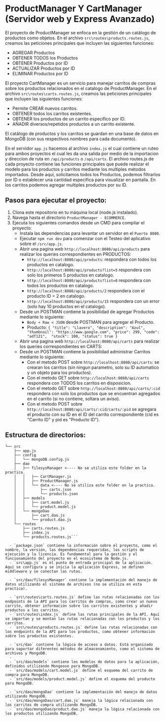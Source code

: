 # ProductManager Y CartManager (Servidor web y Express Avanzado)

El proyecto de ProductManager se enfoca en la gestión de un catálogo de productos como objetos.
En el archivo `src\routes\products.routes.js`, creamos las peticiones principales que incluyen las siguientes funciones:
  - AGREGAR Productos
  - OBTENER TODOS los Productos
  - OBTENER Productos por ID
  - ACTUALIZAR Productos por ID
  - ELIMINAR Productos por ID

El proyecto CartManager es un servicio para manejar carritos de compras sobre los productos relacionados en el catalogo de ProductManager.
En el archivo `src\routes\carts.routes.js`, creamos las peticiones principales que incluyen las siguientes funciones:
  - Permite CREAR nuevos carritos.
  - OBTENER todos los carritos existentes.
  - OBTENER los productos de un carrito específico por ID.
  - AÑADIR diversos/repetidos productos a un carrito existente.

El catálogo de productos y los carritos se guardan en una base de datos en MongoDB (con sus respectivos nombres para cada documento).

En el servidor `app.js` hacemos al archivo `index.js` el cual contiene un ruteo para ambos proyectos el cual les da una salida por medio de la importacion y direccion de ruta en `/api/products` o `/api/carts`.
El archivo routes.js de cada proyecto contiene las funciones principales que puede realizar el modelo para los productos y carritos mediante los multiples métodos importados. Desde aquí, solicitamos todos los Productos, podemos filtrarlos por ID o establecer una cantidad específica para visualizar en pantalla. En los carritos podemos agregar multiples productos por su ID.

## Pasos para ejecutar el proyecto:
1. Clona este repositorio en tu máquina local (node.js instalado).
2. Navega hasta el directorio `ProductManager - ECOMMERCE`.
3. Ejecuta los siguientes comandos desde un CMD para compilar el proyecto:
    - Instala las dependencias para levantar un servidor en el `Puerto 8080`.
    - Ejecutar `npm run dev` para comenzar con el Testeo del aplicativo sobre el `/src/app.js`.
    - Abrir una pagina web `http://localhost:8080/api/products` para realizar los queries correspondientes en PRODUCTOS:
      * `http://localhost:8080/api/products`: respondera con todos los productos en catalogo.
      * `http://localhost:8080/api/products?list=5` respondera con solo los primeros 5 productos en catalogo.
      * `http://localhost:8080/api/products?list=0` respondera con todos los productos en catalogo.
      * `http://localhost:8080/api/products/2` respondera con el producto ID = 2 en catalogo.
      * `http://localhost:8080/api/products/15` respondera con un error (solo hay 10 productos en el catalogo).
    - Desde un POSTMAN contiene la posibilidad de agregar Productos mediante lo siguiente:
      * `Body < Raw < JSON` desde POSTMAN para agregar el Producto.
      * Producto: `{
         "title": "Llavero",
         "description": "Azul",
         "thumbnail": "https://www.google.com",
         "price": 299,
         "code": "adf121", 
         "stock": 100,
         "status": true
        }`
    - Abrir una pagina web `http://localhost:8080/api/carts` para realizar los queries correspondientes en CARTS:
    - Desde un POSTMAN contiene la posibilidad administrar Carritos mediante lo siguiente:
      * Con el metodo POST sobre `http://localhost:8080/api/carts`: se crearan los carritos (sin ningun parametro, solo su ID automatico y un objeto para los productos).
      * Con el metodo GET sobre `http://localhost:8080/api/carts` respondera con TODOS los carritos en disposicion.
      * Con el metodo GET sobre `http://localhost:8080/api/carts/:cid` respondera con solo los productos que se encuentran agregados en el carrito (si no contiene, soltara un aviso).
      * Con el metodo POST sobre `http://localhost:8080/api/carts/:cid/carts/:pid` se agregara el producto con su ID en el ID del carrito correspondiente (cid es "Carrito ID" y pid es "Producto ID").
      
## Estructura de directorios:
```ProjectManager - ECOMMERCE
└── src
    ├── app.js
    ├── config
    │   └── mongoDB.config.js
    ├── dao
    │   ├── filesysManager <---- No se utiliza este folder en la practica.
    │   │   ├── CartManager.js 
    │   │   ├── ProductManager.js
    │   │   └── data <---- No se utiliza este folder en la practica.
    │   │       ├── carts.json
    │   │       └── products.json
    │   ├── models
    │   │   ├── cart.model.js
    │   │   └── product.model.js
    │   └── mongoDao
    │       ├── cart.dao.js
    │       └── product.dao.js
    └── routes
        ├── carts.routes.js
        ├── index.js
        └── products.routes.js```

  - `package.json` contiene la información sobre el proyecto, como el nombre, la versión, las dependencias requeridas, los scripts de ejecución y la licencia. Es fundamental para la gestión y el funcionamiento del proyecto en el ecosistema de Node.js.
  - `src\app.js` es el punto de entrada principal de la aplicación. Aquí se configura y se inicia la aplicación Express, se definen middleware y se conectan las rutas.

  - `src/dao/filesysManager` contiene la implementación del manejo de datos utilizando el sistema de archivos (no se utiliza en esta practica).

  - `src\routes\carts.routes.js` define las rutas relacionadas con los endpoints de la API para los carritos de compras, como crear un nuevo carrito, obtener información sobre los carritos existentes y añadir productos a los carritos.
  - `src\routes\index.js` define las rutas principales de la API. Aquí se importan y se montan las rutas relacionadas con los productos y los carritos.
  - `src\routes\products.routes.js` define las rutas relacionadas con los endpoints de la API para los productos, como obtener información sobre los productos existentes.
  
  - `src/dao` contiene la lógica de acceso a datos. Está organizado para soportar diferentes métodos de almacenamiento, como el sistema de archivos y MongoDB.
  - 
  - `src/dao/models` contiene los modelos de datos para la aplicación, definidos utilizando Mongoose para MongoDB.
  - `src/dao/models/cart.model.js` define el esquema del carrito de compra para MongoDB.
  - `src/dao/models/product.model.js` define el esquema del producto para MongoDB.

  - `src/dao/mongoDao` contiene la implementación del manejo de datos utilizando MongoDB.
  - `src/dao/mongoDao/cart.dao.js` maneja la lógica relacionada con los carritos de compra utilizando MongoDB.
  - `src/dao/mongoDao/product.dao.js` maneja la lógica relacionada con los productos utilizando MongoDB.
 
